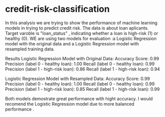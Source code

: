 # credit-risk-classification

In this analysis we are trying to show the performance of machine learning models in trying to predict credit risk.
The data is about loan aplicants. Target  varoble is "loan_status" , indicating whether a loan is high-risk (1) or healthy (0).
WE are using  two models for evaluation :a Logistic Regression model with the original data and a Logistic Regression model with resampled training data.

Results
Logistic Regression Model with Original Data:
Accuracy Score: 0.99
Precision (label 0 - healthy loan): 1.00
Recall (label 0 - healthy loan): 0.99
Precision (label 1 - high-risk loan): 0.86
Recall (label 1 - high-risk loan): 0.94

Logistic Regression Model with Resampled Data:
Accuracy Score: 0.99
Precision (label 0 - healthy loan): 1.00
Recall (label 0 - healthy loan): 0.99
Precision (label 1 - high-risk loan): 0.85
Recall (label 1 - high-risk loan): 0.99

Both models demostrate great performance with hight accuracy.
I would recomend the Logistic Regression model due to more balanced performance .
